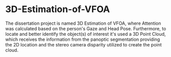 # 3D-Estimation-of-VFOA
The dissertation project is named 3D Estimation of VFOA, where Attention was calculated based on the person's Gaze and Head Pose. Furthermore, to locate and better identify the object(s) of interest it's used a 3D Point Cloud, which receives the information from the panoptic segmentation providing the 2D location and the stereo camera disparity utilized to create the point cloud. 
